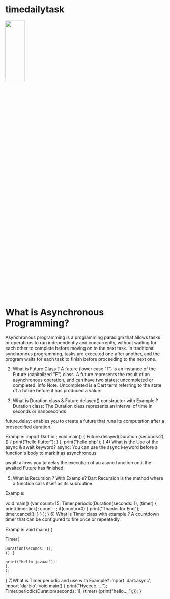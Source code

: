 # timedailytask
<img src="https://github.com/prachis70/timedailytask/assets/149580593/272d41e9-9be1-49a4-9f96-25af83e9f264" height=22% width=35%>




# What is  Asynchronous Programming?

Asynchronous programming is a programming paradigm that allows tasks or operations to run independently and concurrently, without waiting for each other to complete before moving on to the next task. In traditional synchronous programming, tasks are executed one after another, and the program waits for each task to finish before proceeding to the next one.

2) What is Future Class ?
A future (lower case "f") is an instance of the Future (capitalized "F") class. A future represents the result of an asynchronous operation, and can have two states: uncompleted or completed. info Note. Uncompleted is a Dart term referring to the state of a future before it has produced a value.

3) What is Duration class & Future.delayed() constructor with Example ?
Duration class:
The Duration class represents an interval of time in seconds or nanoseconds

future.delay:
enables you to create a future that runs its computation after a prespecified duration.

Example:
import'Dart:io';
void main()
{
    Future.delayed(Duration
    (seconds:2),()
    { 
      print("hello flutter");
    }
    ); print("hello php");
}
4) What is the Use of the async & await keyword?
async: You can use the async keyword before a function's body to mark it as asynchronous

await: allows you to delay the execution of an async function until the awaited Future has finished.

5) What is Recursion ? With Example?
Dart Recursion is the method where a function calls itself as its subroutine.

Example:

void main()
{var count=15;
Timer.periodic(Duration(seconds: 1), (timer) {
  print(timer.tick);
  count--;
  if(count==0)
  {
    print("Thanks for End");
    timer.cancel();
  }
 }
);
}
6) What is Timer class with example ?
A countdown timer that can be configured to fire once or repeatedly.

Example:
void main()
{
  
  Timer(

    Duration(seconds: 1),
    () {

    print("hello javaaa");
    },
    );

}
7)What is Timer.periodic and use with Example?
import 'dart:async';
import 'dart:io';
void main()
{
  print("Hyeeee.....");
  Timer.periodic(Duration(seconds: 1), (timer) {print("hello....");});
}
